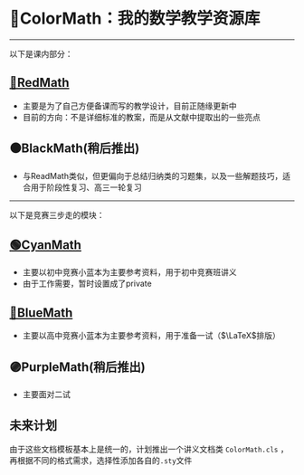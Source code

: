 # 🌈ColorMath：我的数学教学资源库

---
以下是课内部分：

## [🔴RedMath](https://github.com/YZDame/RedMath)

- 主要是为了自己方便备课而写的教学设计，目前正随缘更新中
- 目前的方向：不是详细标准的教案，而是从文献中提取出的一些亮点

## ⚫BlackMath(稍后推出)

- 与ReadMath类似，但更偏向于总结归纳类的习题集，以及一些解题技巧，适合用于阶段性复习、高三一轮复习

---
以下是竞赛三步走的模块：

## [🟢CyanMath](https://github.com/YZDame/CyanMath)

- 主要以初中竞赛小蓝本为主要参考资料，用于初中竞赛班讲义
- 由于工作需要，暂时设置成了private

## [🔵BlueMath](https://github.com/YZDame/BlueMath)

- 主要以高中竞赛小蓝本为主要参考资料，用于准备一试（$\LaTeX$排版）

## 🟣PurpleMath(稍后推出)

- 主要面对二试

## 未来计划

由于这些文档模板基本上是统一的，计划推出一个讲义文档类 `ColorMath.cls` ，再根据不同的格式需求，选择性添加各自的`.sty`文件

